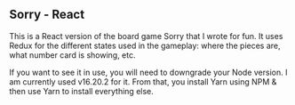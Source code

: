 ## Sorry - React
This is a React version of the board game Sorry that I wrote for fun. It uses Redux for the different states used in the gameplay: where the pieces are, what number card is showing, etc.

If you want to see it in use, you will need to downgrade your Node version. I am currently used v16.20.2 for it.
From that, you install Yarn using NPM & then use Yarn to install everything else.
